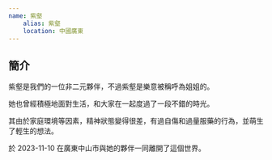 ```yaml
---
name: 紫壑
    alias: 紫壑
    location: 中國廣東
---
```


## 簡介

紫壑是我們的一位非二元夥伴，不過紫壑是樂意被稱呼為姐姐的。

她也曾經積極地面對生活，和大家在一起度過了一段不錯的時光。

其由於家庭環境等因素，精神狀態變得很差，有過自傷和過量服藥的行為，並萌生了輕生的想法。

於 2023-11-10 在廣東中山市與她的夥伴一同離開了這個世界。
